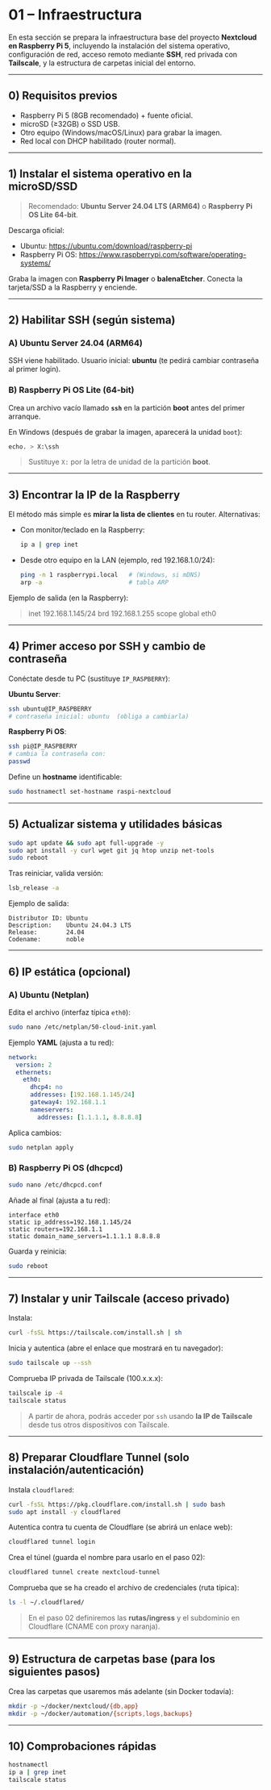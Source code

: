 # 01 – Infraestructura

En esta sección se prepara la infraestructura base del proyecto **Nextcloud en Raspberry Pi 5**, incluyendo la instalación del sistema operativo, configuración de red, acceso remoto mediante **SSH**, red privada con **Tailscale**, y la estructura de carpetas inicial del entorno.

---

## 0) Requisitos previos

- Raspberry Pi 5 (8GB recomendado) + fuente oficial.
- microSD (≥32GB) o SSD USB.
- Otro equipo (Windows/macOS/Linux) para grabar la imagen.
- Red local con DHCP habilitado (router normal).

---

## 1) Instalar el sistema operativo en la microSD/SSD

> Recomendado: **Ubuntu Server 24.04 LTS (ARM64)** o **Raspberry Pi OS Lite 64‑bit**.

Descarga oficial:
- Ubuntu: https://ubuntu.com/download/raspberry-pi  
- Raspberry Pi OS: https://www.raspberrypi.com/software/operating-systems/

Graba la imagen con **Raspberry Pi Imager** o **balenaEtcher**. Conecta la tarjeta/SSD a la Raspberry y enciende.

---

## 2) Habilitar SSH (según sistema)

### A) Ubuntu Server 24.04 (ARM64)
SSH viene habilitado. Usuario inicial: **ubuntu** (te pedirá cambiar contraseña al primer login).

### B) Raspberry Pi OS Lite (64‑bit)
Crea un archivo vacío llamado **`ssh`** en la partición **boot** antes del primer arranque.

En Windows (después de grabar la imagen, aparecerá la unidad `boot`):
```bash
echo. > X:\ssh
```
> Sustituye `X:` por la letra de unidad de la partición **boot**.

---

## 3) Encontrar la IP de la Raspberry

El método más simple es **mirar la lista de clientes** en tu router. Alternativas:

- Con monitor/teclado en la Raspberry:  
  ```bash
  ip a | grep inet
  ```
- Desde otro equipo en la LAN (ejemplo, red 192.168.1.0/24):  
  ```bash
  ping -n 1 raspberrypi.local   # (Windows, si mDNS)
  arp -a                        # tabla ARP
  ```

Ejemplo de salida (en la Raspberry):

>inet 192.168.1.145/24 brd 192.168.1.255 scope global eth0


---

## 4) Primer acceso por SSH y cambio de contraseña

Conéctate desde tu PC (sustituye `IP_RASPBERRY`):

**Ubuntu Server**:
```bash
ssh ubuntu@IP_RASPBERRY
# contraseña inicial: ubuntu  (obliga a cambiarla)
```

**Raspberry Pi OS**:
```bash
ssh pi@IP_RASPBERRY
# cambia la contraseña con:
passwd
```

Define un **hostname** identificable:
```bash
sudo hostnamectl set-hostname raspi-nextcloud
```

---

## 5) Actualizar sistema y utilidades básicas

```bash
sudo apt update && sudo apt full-upgrade -y
sudo apt install -y curl wget git jq htop unzip net-tools
sudo reboot
```

Tras reiniciar, valida versión:
```bash
lsb_release -a
```

Ejemplo de salida:
```
Distributor ID: Ubuntu
Description:    Ubuntu 24.04.3 LTS
Release:        24.04
Codename:       noble
```

---

## 6) IP estática (opcional)

### A) Ubuntu (Netplan)
Edita el archivo (interfaz típica `eth0`):
```bash
sudo nano /etc/netplan/50-cloud-init.yaml
```
Ejemplo **YAML** (ajusta a tu red):
```yaml
network:
  version: 2
  ethernets:
    eth0:
      dhcp4: no
      addresses: [192.168.1.145/24]
      gateway4: 192.168.1.1
      nameservers:
        addresses: [1.1.1.1, 8.8.8.8]
```
Aplica cambios:
```bash
sudo netplan apply
```

### B) Raspberry Pi OS (dhcpcd)
```bash
sudo nano /etc/dhcpcd.conf
```
Añade al final (ajusta a tu red):
```
interface eth0
static ip_address=192.168.1.145/24
static routers=192.168.1.1
static domain_name_servers=1.1.1.1 8.8.8.8
```
Guarda y reinicia:
```bash
sudo reboot
```

---

## 7) Instalar y unir **Tailscale** (acceso privado)

Instala:
```bash
curl -fsSL https://tailscale.com/install.sh | sh
```

Inicia y autentica (abre el enlace que mostrará en tu navegador):
```bash
sudo tailscale up --ssh
```
Comprueba IP privada de Tailscale (100.x.x.x):
```bash
tailscale ip -4
tailscale status
```

> A partir de ahora, podrás acceder por `ssh` usando **la IP de Tailscale** desde tus otros dispositivos con Tailscale.

---

## 8) Preparar **Cloudflare Tunnel** (solo instalación/autenticación)


Instala `cloudflared`:
```bash
curl -fsSL https://pkg.cloudflare.com/install.sh | sudo bash
sudo apt install -y cloudflared
```

Autentica contra tu cuenta de Cloudflare (se abrirá un enlace web):
```bash
cloudflared tunnel login
```

Crea el túnel (guarda el nombre para usarlo en el paso 02):
```bash
cloudflared tunnel create nextcloud-tunnel
```
Comprueba que se ha creado el archivo de credenciales (ruta típica):
```bash
ls -l ~/.cloudflared/
```

> En el paso 02 definiremos las **rutas/ingress** y el subdominio en Cloudflare (CNAME con proxy naranja).

---

## 9) Estructura de carpetas base (para los siguientes pasos)

Crea las carpetas que usaremos más adelante (sin Docker todavía):
```bash
mkdir -p ~/docker/nextcloud/{db,app}
mkdir -p ~/docker/automation/{scripts,logs,backups}
```

---

## 10) Comprobaciones rápidas

```bash
hostnamectl
ip a | grep inet
tailscale status
```
